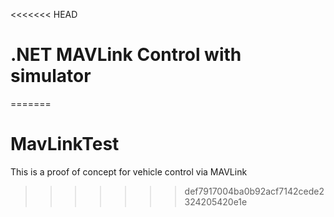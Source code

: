 <<<<<<< HEAD
# .NET MAVLink Control with simulator
=======
# MavLinkTest

This is a proof of concept for vehicle control via MAVLink
>>>>>>> def7917004ba0b92acf7142cede2324205420e1e
